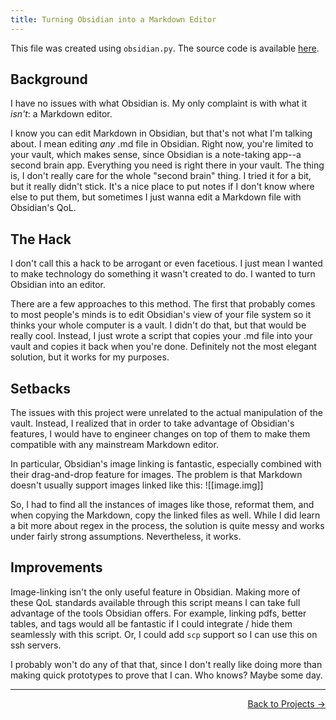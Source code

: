 ```yaml
---
title: Turning Obsidian into a Markdown Editor
---
```


This file was created using `obsidian.py`. The source code is available [here](https://github.com/ronikbhaskar/obsidian-editor).

## Background

I have no issues with what Obsidian is. My only complaint is with what it *isn't*: a Markdown editor.

I know you can edit Markdown in Obsidian, but that's not what I'm talking about. I mean editing *any* .md file in Obsidian. Right now, you're limited to your vault, which makes sense, since Obsidian is a note-taking app--a second brain app. Everything you need is right there in your vault. The thing is, I don't really care for the whole "second brain" thing. I tried it for a bit, but it really didn't stick. It's a nice place to put notes if I don't know where else to put them, but sometimes I just wanna edit a Markdown file with Obsidian's QoL. 

## The Hack

I don't call this a hack to be arrogant or even facetious. I just mean I wanted to make technology do something it wasn't created to do. I wanted to turn Obsidian into an editor. 

There are a few approaches to this method. The first that probably comes to most people's minds is to edit Obsidian's view of your file system so it thinks your whole computer is a vault. I didn't do that, but that would be really cool. Instead, I just wrote a script that copies your .md file into your vault and copies it back when you're done. Definitely not the most elegant solution, but it works for my purposes.

## Setbacks

The issues with this project were unrelated to the actual manipulation of the vault. Instead, I realized that in order to take advantage of Obsidian's features, I would have to engineer changes on top of them to make them compatible with any mainstream Markdown editor. 

In particular, Obsidian's image linking is fantastic, especially combined with their drag-and-drop feature for images. The problem is that Markdown doesn't usually support images linked like this: ![[image.img]]

So, I had to find all the instances of images like those, reformat them, and when copying the Markdown, copy the linked files as well. While I did learn a bit more about regex in the process, the solution is quite messy and works under fairly strong assumptions. Nevertheless, it works.

## Improvements

Image-linking isn't the only useful feature in Obsidian. Making more of these QoL standards available through this script means I can take full advantage of the tools Obsidian offers. For example, linking pdfs, better tables, and tags would all be fantastic if I could integrate / hide them seamlessly with this script. Or, I could add `scp` support so I can use this on ssh servers. 

I probably won't do any of that that, since I don't really like doing more than making quick prototypes to prove that I can. Who knows? Maybe some day.

 ---

<p align="right"><a href="/projects/">Back to Projects →</a></p>